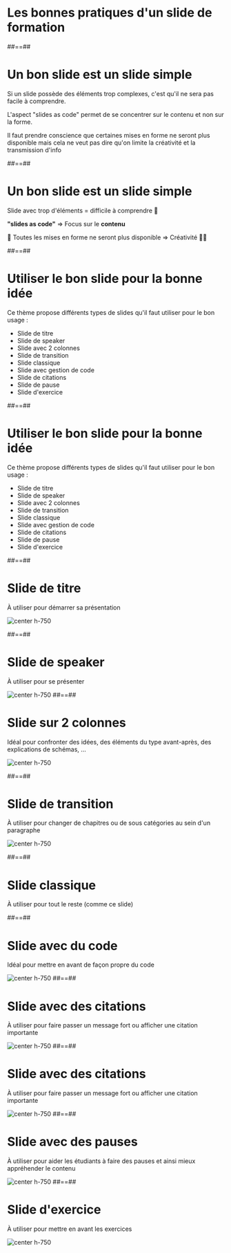 <!-- .slide: class="transition bg-white" -->

# Les bonnes pratiques d'un slide de formation

##==##

<!-- .slide: data-type-show="restit" -->

# Un bon slide est un slide simple

Si un slide possède des éléments trop complexes, c'est qu'il ne sera pas facile à comprendre.

L'aspect "slides as code" permet de se concentrer sur le contenu et non sur la forme.

Il faut prendre conscience que certaines mises en forme ne seront plus disponible mais cela ne veut pas dire qu'on limite la créativité et la transmission d'info

##==##

<!-- .slide: data-type-show="prez" -->

# Un bon slide est un slide simple

Slide avec trop d'éléments = difficile à comprendre 🤯

**"slides as code"** => Focus sur le **contenu**

🙅 Toutes les mises en forme ne seront plus disponible => Créativité 🧑‍🎨

##==##

<!-- .slide: data-type-show="restit" -->

# Utiliser le bon slide pour la bonne idée

Ce thème propose différents types de slides qu'il faut utiliser pour le bon usage :

- Slide de titre
- Slide de speaker
- Slide avec 2 colonnes
- Slide de transition
- Slide classique
- Slide avec gestion de code
- Slide de citations
- Slide de pause
- Slide d'exercice
<!-- .element: class="list-fragment" -->

##==##

<!-- .slide: data-type-show="prez" -->

# Utiliser le bon slide pour la bonne idée

Ce thème propose différents types de slides qu'il faut utiliser pour le bon usage :

- Slide de titre
- Slide de speaker
- Slide avec 2 colonnes
- Slide de transition
- Slide classique
- Slide avec gestion de code
- Slide de citations
- Slide de pause
- Slide d'exercice
<!-- .element: class="list-fragment" -->

##==##

# Slide de titre

À utiliser pour démarrer sa présentation

![center h-750](./assets/images/first-slide.png)

##==##

# Slide de speaker

À utiliser pour se présenter

![center h-750](./assets/images/speaker-slide.png)
##==##

# Slide sur 2 colonnes

Idéal pour confronter des idées, des éléments du type avant-après, des explications de schémas, ...

![center h-750](./assets/images/two-col-bg-right.png)

##==##

# Slide de transition

À utiliser pour changer de chapitres ou de sous catégories au sein d'un paragraphe

![center h-750](./assets/images/transition-green.png)

##==##

# Slide classique

À utiliser pour tout le reste (comme ce slide)

##==##

# Slide avec du code

Idéal pour mettre en avant de façon propre du code

![center h-750](./assets/images/slide-with-code-highlight.png)
##==##

# Slide avec des citations

À utiliser pour faire passer un message fort ou afficher une citation importante

![center h-750](./assets/images/quote-slide.png)
##==##

# Slide avec des citations

À utiliser pour faire passer un message fort ou afficher une citation importante

![center h-750](./assets/images/quote-slide.png)
##==##

# Slide avec des pauses

À utiliser pour aider les étudiants à faire des pauses et ainsi mieux appréhender le contenu

![center h-750](./assets/images/blur-slide.png)
##==##

# Slide d'exercice

À utiliser pour mettre en avant les exercices

![center h-750](./assets/images/exercice-slide.png)
